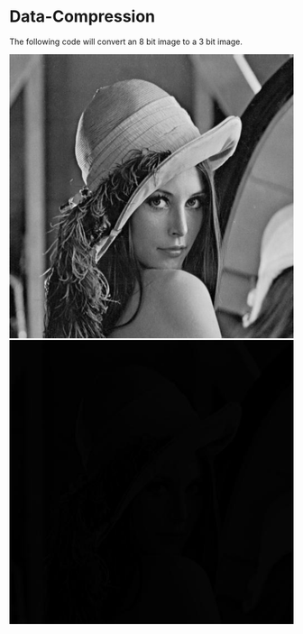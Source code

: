 # Data-Compression
The following code will convert an 8 bit image to a 3 bit image. 
<p align="center">
  <img src="lena.jpg" title="hover text">
  <img src="lena_2.jpg" alt="accessibility text">
</p>
